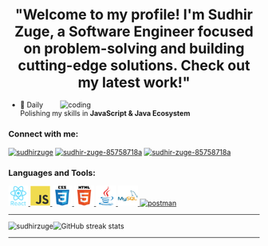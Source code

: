 
<h1 align="center">"Welcome to my profile! I'm Sudhir Zuge, a Software Engineer focused on problem-solving and building cutting-edge solutions. Check out my latest work!"</h1>
<!-- <h3 align="center">A Full Stack Developer </h3> -->

<img align="right" alt="coding" width="400" src="https://user-images.githubusercontent.com/55389276/140866485-8fb1c876-9a8f-4d6a-98dc-08c4981eaf70.gif">


- 🌱 Daily Polishing my skills in **JavaScript & Java Ecosystem**

<h3 align="left">Connect with me:</h3>
<p align="left">
<a href="https://twitter.com/sudhirzuge" target="blank"><img align="center" src="https://raw.githubusercontent.com/rahuldkjain/github-profile-readme-generator/master/src/images/icons/Social/twitter.svg" alt="sudhirzuge" height="30" width="40" /></a>
<a href="https://linkedin.com/in/sudhir-zuge-85758718a" target="blank"><img align="center" src="https://raw.githubusercontent.com/rahuldkjain/github-profile-readme-generator/master/src/images/icons/Social/linked-in-alt.svg" alt="sudhir-zuge-85758718a" height="30" width="40" /></a>
<a href="https://sudhir-portfolio-2000.netlify.app/" target="blank"><img align="center" src="https://upload.wikimedia.org/wikipedia/commons/d/dc/Portfolio.hu_full_logo.png" alt="sudhir-zuge-85758718a" height="30" width="40" /></a>
</p>

<h3 align="left">Languages and Tools:</h3>
<p align="left"> <a href="https://reactjs.org/" target="_blank" rel="noreferrer"> <img src="https://raw.githubusercontent.com/devicons/devicon/master/icons/react/react-original-wordmark.svg" alt="react" width="40" height="40"/> </a>  <a href="https://developer.mozilla.org/en-US/docs/Web/JavaScript" target="_blank" rel="noreferrer"> <img src="https://raw.githubusercontent.com/devicons/devicon/master/icons/javascript/javascript-original.svg" alt="javascript" width="40" height="40"/> </a> <a href="https://www.w3schools.com/css/" target="_blank" rel="noreferrer"> <img src="https://raw.githubusercontent.com/devicons/devicon/master/icons/css3/css3-original-wordmark.svg" alt="css3" width="40" height="40"/> </a>  <a href="https://www.w3.org/html/" target="_blank" rel="noreferrer"> <img src="https://raw.githubusercontent.com/devicons/devicon/master/icons/html5/html5-original-wordmark.svg" alt="html5" width="40" height="40"/> </a>  <a href="https://tailwindcss.com/" target="_blank" rel="noreferrer"> <a href="https://www.java.com" target="_blank" rel="noreferrer"> <img src="https://raw.githubusercontent.com/devicons/devicon/master/icons/java/java-original.svg" alt="java" width="40" height="40"/> </a>  </a> <a href="https://www.mysql.com/" target="_blank" rel="noreferrer"> <img src="https://raw.githubusercontent.com/devicons/devicon/master/icons/mysql/mysql-original-wordmark.svg" alt="mysql" width="40" height="40"/> </a> <a href="https://postman.com" target="_blank" rel="noreferrer"> <img src="https://www.vectorlogo.zone/logos/getpostman/getpostman-icon.svg" alt="postman" width="40" height="40"/> </a>  </p>

<hr/>
<p><img align="left" src="https://github-readme-stats.vercel.app/api/top-langs?username=Sudhirzuge&show_icons=true&locale=en&layout=compact&theme=chartreuse-dark" alt="sudhirzuge" /></p>

![GitHub streak stats](https://github-readme-streak-stats.herokuapp.com/?user=Sudhirzuge&show_icons=true&locale=en&layout=compact&theme=chartreuse-dark)
<hr/>
